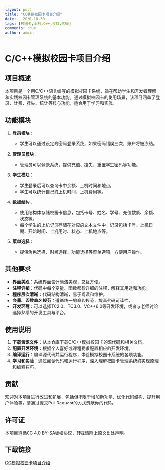 ```yaml
---
layout: post
title: "CC模拟校园卡项目介绍"
date:   2020-10-30
tags: [校园卡,上机,C++,模拟,代码]
comments: true
author: admin
---
```

# C/C++模拟校园卡项目介绍

## 项目概述

本项目是一个用C/C++语言编写的模拟校园卡系统，旨在帮助学生和开发者理解和实践校园卡管理系统的基本功能。通过模拟校园卡的使用场景，该项目涵盖了登录、计费、挂失、统计等核心功能，适合用于学习和实验。

## 功能模块

1. **登录模块**：
   - 学生可以通过设定的密码登录系统，如果密码错误三次，账户将被冻结。

2. **管理员模块**：
   - 管理员可以登录系统，提供充值、挂失、重置学生密码等功能。

3. **学生模块**：
   - 学生登录后可以查询卡中余额、上机时间和地点。
   - 学生可以统计自己的上机时间、上机费用等。

4. **数据结构**：
   - 使用结构体存储校园卡信息，包括卡号、姓名、学号、充值数额、余额、状态等。
   - 每个学生的上机记录存储在对应的文本文件中，记录包括卡号、上机日期、开始时间、上机用时、状态、上机地点等。

5. **菜单选择**：
   - 提供角色选择、时间选择、功能选择等菜单选项，方便用户操作。

## 其他要求

- **界面美观**：系统界面设计简洁美观，交互方便。
- **注释详细**：代码中每个变量、函数都有详细的注释，解释其用途和功能。
- **程序层次清晰**：代码结构清晰，易于阅读和维护。
- **变量、函数命名规范**：遵循统一的命名规范，提高代码可读性。
- **开发环境**：可以选择TC2.0、TC3.0、VC++6.0等开发环境，或者与老师讨论选择熟悉的开发工具与平台。

## 使用说明

1. **下载资源文件**：从本仓库下载C/C++模拟校园卡的源代码和相关文档。
2. **配置开发环境**：根据个人喜好或课程要求配置相应的开发环境。
3. **编译运行**：编译源代码并运行程序，体验模拟校园卡系统的各项功能。
4. **学习和实验**：通过阅读代码和运行程序，深入理解校园卡管理系统的实现原理和编程技巧。

## 贡献

欢迎对本项目进行改进和扩展，包括但不限于增加新功能、优化代码结构、提升用户体验等。请通过提交Pull Request的方式贡献你的代码。

## 许可证

本项目遵循CC 4.0 BY-SA版权协议，转载请附上原文出处声明。

## 下载链接

[CC模拟校园卡项目介绍](https://pan.quark.cn/s/d2125423f261)